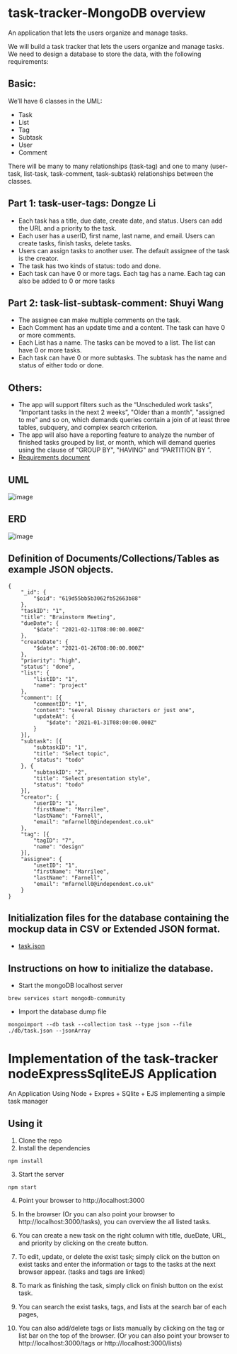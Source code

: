 # task-tracker-MongoDB overview

An application that lets the users organize and manage tasks.

We will build a task tracker that lets the users organize and manage tasks. We need to design a database to store the data, with the following requirements:

## Basic:

We’ll have 6 classes in the UML:

-   Task
-   List
-   Tag
-   Subtask
-   User
-   Comment

There will be many to many relationships (task-tag) and one to many (user- task, list-task, task-comment, task-subtask) relationships between the classes.

## Part 1: task-user-tags: Dongze Li

-   Each task has a title, due date, create date, and status. Users can add the URL and a priority to the task.
-   Each user has a userID, first name, last name, and email. Users can create tasks, finish tasks, delete tasks.
-   Users can assign tasks to another user. The default assignee of the task is the creator.
-   The task has two kinds of status: todo and done.
-   Each task can have 0 or more tags. Each tag has a name. Each tag can also be added to 0 or more tasks

## Part 2: task-list-subtask-comment: Shuyi Wang

-   The assignee can make multiple comments on the task.
-   Each Comment has an update time and a content. The task can have 0 or more comments.
-   Each List has a name. The tasks can be moved to a list. The list can have 0 or more tasks.
-   Each task can have 0 or more subtasks. The subtask has the name and status of either todo or done.

## Others:

-   The app will support filters such as the “Unscheduled work tasks”, “Important tasks in the next 2 weeks”, "Older than a month", "assigned to me" and so on, which demands queries contain a join of at least three tables, subquery, and complex search criterion.
-   The app will also have a reporting feature to analyze the number of finished tasks grouped by list, or month, which will demand queries using the clause of "GROUP BY", "HAVING" and “PARTITION BY ”.
-   [Requirements document](https://github.com/ldgze/task-tracker/blob/main/A.%20Requirements%20Document.pdf)

## UML

![image](https://github.com/ldgze/task-tracker-MongoDB/blob/main/B.%20UML%20-%20Page%201.png)

## ERD

![image](https://github.com/ldgze/task-tracker-MongoDB/blob/main/C.%20ERD.png)

## Definition of Documents/Collections/Tables as example JSON objects.

```
{
    "_id": {
        "$oid": "619d55bb5b3062fb52663b88"
    },
    "taskID": "1",
    "title": "Brainstorm Meeting",
    "dueDate": {
        "$date": "2021-02-11T08:00:00.000Z"
    },
    "createDate": {
        "$date": "2021-01-26T08:00:00.000Z"
    },
    "priority": "high",
    "status": "done",
    "list": {
        "listID": "1",
        "name": "project"
    },
    "comment": [{
        "commentID": "1",
        "content": "several Disney characters or just one",
        "updateAt": {
            "$date": "2021-01-31T08:00:00.000Z"
        }
    }],
    "subtask": [{
        "subtaskID": "1",
        "title": "Select topic",
        "status": "todo"
    }, {
        "subtaskID": "2",
        "title": "Select presentation style",
        "status": "todo"
    }],
    "creator": {
        "userID": "1",
        "firstName": "Marrilee",
        "lastName": "Farnell",
        "email": "mfarnell0@independent.co.uk"
    },
    "tag": [{
        "tagID": "7",
        "name": "design"
    }],
    "assignee": {
        "usetID": "1",
        "firstName": "Marrilee",
        "lastName": "Farnell",
        "email": "mfarnell0@independent.co.uk"
    }
}
```

## Initialization files for the database containing the mockup data in CSV or Extended JSON format.

-   [task.json](https://github.com/ldgze/task-tracker-MongoDB/blob/main/db/task.json)

## Instructions on how to initialize the database.

-   Start the mongoDB localhost server

```
brew services start mongodb-community
```

-   Import the database dump file

```
mongoimport --db task --collection task --type json --file ./db/task.json --jsonArray
```

# Implementation of the task-tracker nodeExpressSqliteEJS Application

An Application Using Node + Expres + SQlite + EJS implementing a simple task manager

## Using it

1. Clone the repo
2. Install the dependencies

```
npm install
```

3. Start the server

```
npm start
```

4. Point your browser to http://localhost:3000

5. In the browser (Or you can also point your browser to http://localhost:3000/tasks), you can overview the all listed tasks.

6. You can create a new task on the right column with title, dueDate, URL, and priority by clicking on the create button.

7. To edit, update, or delete the exist task; simply click on the button on exist tasks and enter the information or tags to the tasks at the next browser appear. (tasks and tags are linked)

8. To mark as finishing the task, simply click on finish button on the exist task.

9. You can search the exist tasks, tags, and lists at the search bar of each pages,

10. You can also add/delete tags or lists manually by clicking on the tag or list bar on the top of the browser. (Or you can also point your browser to http://localhost:3000/tags or http://localhost:3000/lists)
